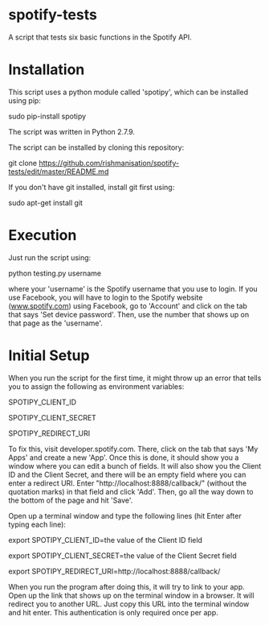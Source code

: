 # spotify-tests
A script that tests six basic functions in the Spotify API.

# Installation
This script uses a python module called 'spotipy', which can be installed using pip:

sudo pip-install spotipy

The script was written in Python 2.7.9.

The script can be installed by cloning this repository:

git clone https://github.com/rishmanisation/spotify-tests/edit/master/README.md

If you don't have git installed, install git first using:

sudo apt-get install git


# Execution
Just run the script using:

python testing.py username

where your 'username' is the Spotify username that you use to login. If you use Facebook, you will have to login to the Spotify website (www.spotify.com) using Facebook, go to 'Account' and click on the tab that says 'Set device password'. Then, use the number that shows up on that page as the 'username'.


# Initial Setup
When you run the script for the first time, it might throw up an error that tells you to assign the following as environment variables:

SPOTIPY_CLIENT_ID

SPOTIPY_CLIENT_SECRET

SPOTIPY_REDIRECT_URI

To fix this, visit developer.spotify.com. There, click on the tab that says 'My Apps' and create a new 'App'. Once this is done, it should show you a window where you can edit a bunch of fields. It will also show you the Client ID and the Client Secret, and there will be an empty field where you can enter a redirect URI. Enter "http://localhost:8888/callback/" (without the quotation marks) in that field and click 'Add'. Then, go all the way down to the bottom of the page and hit 'Save'.

Open up a terminal window and type the following lines (hit Enter after typing each line):

export SPOTIPY_CLIENT_ID=the value of the Client ID field

export SPOTIPY_CLIENT_SECRET=the value of the Client Secret field

export SPOTIPY_REDIRECT_URI=http://localhost:8888/callback/

When you run the program after doing this, it will try to link to your app. Open up the link that shows up on the terminal window in a browser. It will redirect you to another URL. Just copy this URL into the terminal window and hit enter. This authentication is only required once per app.




